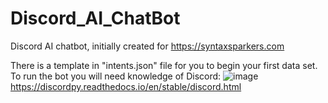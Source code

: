 # Discord_AI_ChatBot
Discord AI chatbot, initially created for https://syntaxsparkers.com 


There is a template in "intents.json" file for you to begin your first data set.
To run the bot you will need knowledge of Discord:
![image](https://user-images.githubusercontent.com/92131037/160315733-5a72a1ac-9986-46e9-aeaa-606095791e40.png)
https://discordpy.readthedocs.io/en/stable/discord.html
